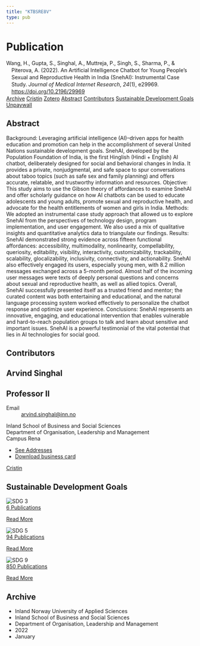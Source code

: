 ```yaml
---
title: "KTBSRE8V"
type: pub
---
```

<h1>Publication</h1>
<article id="csl-bib-container-KTBSRE8V" class="csl-bib-container">
  <div class="csl-bib-body" style="line-height: 1.35; padding-left: 1em; text-indent:-1em;">
  <div class="csl-entry">Wang, H., Gupta, S., Singhal, A., Muttreja, P., Singh, S., Sharma, P., &amp; Piterova, A. (2022). An Artificial Intelligence Chatbot for Young People&#x2019;s Sexual and Reproductive Health in India (SnehAI): Instrumental Case Study. <i>Journal of Medical Internet Research</i>, <i>24</i>(1), e29969. <a href="https://doi.org/10.2196/29969">https://doi.org/10.2196/29969</a></div>
</div>
  <div class="csl-bib-buttons">
    <a href="#taxonomy-article-KTBSRE8V" class="csl-bib-button">Archive</a>
    <a href="https://app.cristin.no/results/show.jsf?id=1992729" alt="Cristin URL" class="csl-bib-button">Cristin</a>
    <a href="http://zotero.org/groups/5402882/items/KTBSRE8V" alt="Zotero URL" class="csl-bib-button">Zotero</a>
    <a href="#abstract-article-KTBSRE8V" class="csl-bib-button">Abstract</a>
    <a href="#contributors-article-KTBSRE8V" class="csl-bib-button">Contributors</a>
    <a href="#sdg-article-KTBSRE8V" class="csl-bib-button">Sustainable Development Goals</a>
    <a href="https://www.jmir.org/2022/1/e29969/PDF" class="csl-bib-button">Unpaywall</a>
  </div>
  <div id="csl-bib-meta-container-KTBSRE8V"></div>
</article>
<div id="csl-bib-meta-KTBSRE8V" class="csl-bib-meta">
  <article id="abstract-article-KTBSRE8V" class="abstract-article">
    <h1>Abstract</h1>
    Background: Leveraging artificial intelligence (AI)–driven apps for health education and promotion can help in the accomplishment of several United Nations sustainable development goals. SnehAI, developed by the Population Foundation of India, is the first Hinglish (Hindi + English) AI chatbot, deliberately designed for social and behavioral changes in India. It provides a private, nonjudgmental, and safe space to spur conversations about taboo topics (such as safe sex and family planning) and offers accurate, relatable, and trustworthy information and resources. Objective: This study aims to use the Gibson theory of affordances to examine SnehAI and offer scholarly guidance on how AI chatbots can be used to educate adolescents and young adults, promote sexual and reproductive health, and advocate for the health entitlements of women and girls in India. Methods: We adopted an instrumental case study approach that allowed us to explore SnehAI from the perspectives of technology design, program implementation, and user engagement. We also used a mix of qualitative insights and quantitative analytics data to triangulate our findings. Results: SnehAI demonstrated strong evidence across fifteen functional affordances: accessibility, multimodality, nonlinearity, compellability, queriosity, editability, visibility, interactivity, customizability, trackability, scalability, glocalizability, inclusivity, connectivity, and actionability. SnehAI also effectively engaged its users, especially young men, with 8.2 million messages exchanged across a 5-month period. Almost half of the incoming user messages were texts of deeply personal questions and concerns about sexual and reproductive health, as well as allied topics. Overall, SnehAI successfully presented itself as a trusted friend and mentor; the curated content was both entertaining and educational, and the natural language processing system worked effectively to personalize the chatbot response and optimize user experience. Conclusions: SnehAI represents an innovative, engaging, and educational intervention that enables vulnerable and hard-to-reach population groups to talk and learn about sensitive and important issues. SnehAI is a powerful testimonial of the vital potential that lies in AI technologies for social good.
  </article>
  <article id="contributors-article-KTBSRE8V" class="contributors-article">
    <h1>Contributors</h1>
    <div class="personas"> <div class="vrtx-hinn-person-card"> <div class="photo"> <i class="lar la-user-circle missing-person"></i> </div> <div class="info"> <hgroup><h1>Arvind Singhal</h1> <h2>Professor II</h2> </hgroup><dl> <dt>Email</dt> <dd> <a href="mailto:arvind.singhal@inn.no">arvind.singhal@inn.no</a> </dd> </dl> <p> Inland School of Business and Social Sciences<br> Department of Organisation, Leadership and Management<br> Campus Rena </p> <ul class="vrtx-hinn-links"> <li><a href="https://www.inn.no/english/find-an-employee/arvind-singhal.html#vrtx-hinn-addresses">See Addresses</a></li> <li><a href="https://www.inn.no/english/find-an-employee/arvind-singhal.html?vrtx=vcf">Download business card</a></li> </ul> </div> </div> <a href="https://app.cristin.no/persons/show.jsf?id=863653" alt="Cristin URL" class="personas-cristin">Cristin</a> </div>
  </article>
  <article id="sdg-article-KTBSRE8V" class="sdg-article">
    <h1>Sustainable Development Goals</h1>
    <div class="sdg-container"><div id="sdg3" class="sdg"> <img src="{{< params subfolder >}}images/sdg/sdg03_en.png" class="image" alt="SDG 3"> <div class="sdg-overlay"> <a href="{{< params subfolder >}}en/archive/?sdg=3#archive" class="sdg-publication-count"><span>6</span> Publications</a> <p><a href="https://sdgs.un.org/goals/goal3" class="sdg-read-more">Read More</a></p> </div> </div> <div id="sdg5" class="sdg"> <img src="{{< params subfolder >}}images/sdg/sdg05_en.png" class="image" alt="SDG 5"> <div class="sdg-overlay"> <a href="{{< params subfolder >}}en/archive/?sdg=5#archive" class="sdg-publication-count"><span>94</span> Publications</a> <p><a href="https://sdgs.un.org/goals/goal5" class="sdg-read-more">Read More</a></p> </div> </div> <div id="sdg9" class="sdg"> <img src="{{< params subfolder >}}images/sdg/sdg09_en.png" class="image" alt="SDG 9"> <div class="sdg-overlay"> <a href="{{< params subfolder >}}en/archive/?sdg=9#archive" class="sdg-publication-count"><span>850</span> Publications</a> <p><a href="https://sdgs.un.org/goals/goal9" class="sdg-read-more">Read More</a></p> </div> </div></div>
  </article>
  <article id="taxonomy-article-KTBSRE8V" class="taxonomy-article">
    <h1>Archive</h1>
    <ul>
      <li>Inland Norway University of Applied Sciences</li>
      <li>Inland School of Business and Social Sciences</li>
      <li>Department of Organisation, Leadership and Management</li>
      <li>2022</li>
      <li>January</li>
    </ul>
  </article>
</div>
